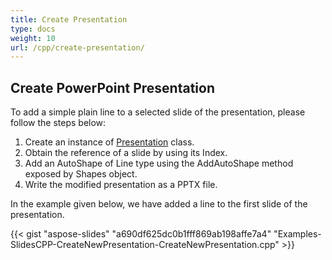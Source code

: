 ```yaml
---
title: Create Presentation
type: docs
weight: 10
url: /cpp/create-presentation/
---
```


## **Create PowerPoint Presentation**
To add a simple plain line to a selected slide of the presentation, please follow the steps below:

1. Create an instance of [Presentation](http://www.aspose.com/api/net/slides/aspose.slides/presentation) class.
1. Obtain the reference of a slide by using its Index.
1. Add an AutoShape of Line type using the AddAutoShape method exposed by Shapes object.
1. Write the modified presentation as a PPTX file.

In the example given below, we have added a line to the first slide of the presentation.

{{< gist "aspose-slides" "a690df625dc0b1fff869ab198affe7a4" "Examples-SlidesCPP-CreateNewPresentation-CreateNewPresentation.cpp" >}}

